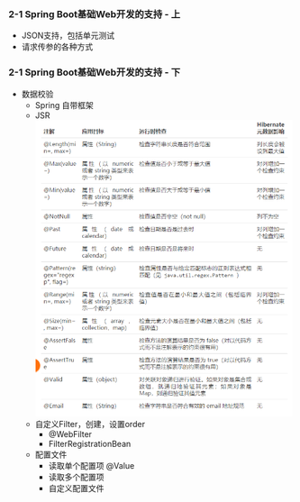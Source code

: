 ### 2-1 Spring Boot基础Web开发的支持 - 上
* JSON支持，包括单元测试
* 请求传参的各种方式

### 2-1 Spring Boot基础Web开发的支持 - 下
* 数据校验
    * Spring 自带框架
    * JSR
    ![Hibernate Validator](../images/HibernateValidator.png)
    * 自定义Filter，创建，设置order
        * @WebFilter
        * FilterRegistrationBean
    * 配置文件
        * 读取单个配置项 @Value
        * 读取多个配置项
        * 自定义配置文件